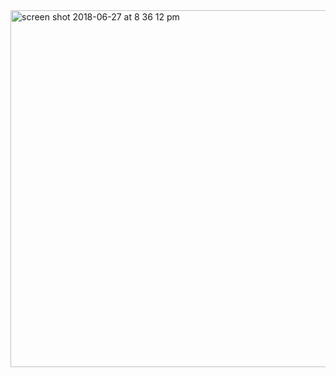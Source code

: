 <img width="571" alt="screen shot 2018-06-27 at 8 36 12 pm" src="https://user-images.githubusercontent.com/33431535/42006763-ce001028-7a49-11e8-8c2a-b356f9017e13.png">

